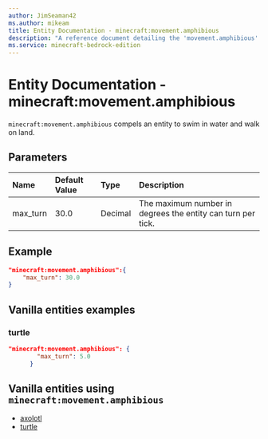 ```yaml
---
author: JimSeaman42
ms.author: mikeam
title: Entity Documentation - minecraft:movement.amphibious
description: "A reference document detailing the 'movement.amphibious' entity component"
ms.service: minecraft-bedrock-edition
---
```


# Entity Documentation - minecraft:movement.amphibious

`minecraft:movement.amphibious` compels an entity to swim in water and walk on land.

## Parameters

|Name |Default Value  |Type  |Description  |
|:----------|:----------|:----------|:----------|
| max_turn| 30.0| Decimal| The maximum number in degrees the entity can turn per tick. |

## Example

```json
"minecraft:movement.amphibious":{
    "max_turn": 30.0
}
```

## Vanilla entities examples

### turtle

```json
"minecraft:movement.amphibious": {
        "max_turn": 5.0
      }
```

## Vanilla entities using `minecraft:movement.amphibious`

- [axolotl](../../../../Source/VanillaBehaviorPack_Snippets/entities/axolotl.md)
- [turtle](../../../../Source/VanillaBehaviorPack_Snippets/entities/turtle.md)
